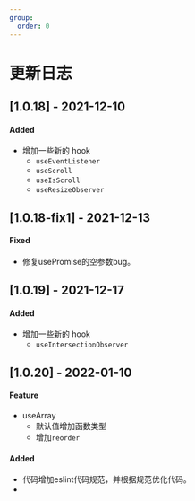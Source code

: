 ```yaml
---
group:
  order: 0
---
```


# 更新日志

## [1.0.18] - 2021-12-10

#### Added

- 增加一些新的 hook
  - `useEventListener`
  - `useScroll`
  - `useIsScroll`
  - `useResizeObserver`

## [1.0.18-fix1] - 2021-12-13

#### Fixed

- 修复usePromise的空参数bug。

## [1.0.19] - 2021-12-17

#### Added

- 增加一些新的 hook
  - `useIntersectionObserver`

## [1.0.20] - 2022-01-10

#### Feature

- useArray
  - 默认值增加函数类型
  - 增加`reorder`

#### Added

- 代码增加eslint代码规范，并根据规范优化代码。
- 
